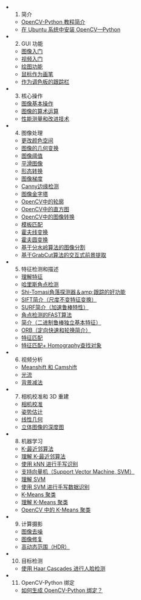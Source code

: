 +   1. 简介
    +   [OpenCV-Python 教程简介](4.0.0/1.1-tutorial_py_intro.md)
    +   [在 Ubuntu 系统中安装 OpenCV—Python](4.0.0/1.2-tutorial_py_setup_in_ubuntu.md)
+   2. GUI 功能
    +   [图像入门](4.0.0/2.1-tutorial_py_image_display.md)
    +   [视频入门](4.0.0/2.2-tutorial_py_video_display.md)
    +   [绘图功能](4.0.0/2.3-tutorial_py_drawing_functions.md)
    +   [鼠标作为画笔](4.0.0/2.4-tutorial_py_mouse_handling.md)
    +   [作为调色板的跟踪栏](4.0.0/2.5-tutorial_py_trackbar.md)
+   3. 核心操作
    +   [图像基本操作](4.0.0/3.1-tutorial_py_basic_ops.md)
    +   [图像的算术运算](4.0.0/3.2-tutorial_py_image_arithmetics.md)
    +   [性能测量和改进技术](4.0.0/3.3-tutorial_py_optimization.md)
+   4. 图像处理
    +   [更改颜色空间](4.0.0/4.1-tutorial_py_colorspaces.md)
    +   [图像的几何变换](4.0.0/4.2-tutorial_py_geometric_transformations.md)
    +   [图像阈值](4.0.0/4.3-tutorial_py_thresholding.md)
    +   [平滑图像](4.0.0/4.4-tutorial_py_filtering.md)
    +   [形态转换](4.0.0/4.5-tutorial_py_morphological_ops.md)
    +   [图像梯度](4.0.0/4.6-tutorial_py_gradients.md)
    +   [Canny边缘检测](4.0.0/4.7-tutorial_py_canny.md)
    +   [图像金字塔](4.0.0/4.8-tutorial_py_image_pyramids.md)
    +   [OpenCV中的轮廓](4.0.0/4.9-tutorial_py_contours.md)
    +   [OpenCV中的直方图](4.0.0/4.10-tutorial_py_histograms.md)
    +   [OpenCV中的图像转换](4.0.0/4.11-tutorial_py_image_transforms.md)
    +   [模板匹配](4.0.0/4.12-tutorial_py_template_matching.md)
    +   [霍夫线变换](4.0.0/4.13-tutorial_py_hough_line.md)
    +   [霍夫圆变换](4.0.0/4.14-tutorial_py_hough_circle.md)
    +   [基于分水岭算法的图像分割](4.0.0/4.15-tutorial_py_watershed_segmentation.md)
    +   [基于GrabCut算法的交互式前景提取](4.0.0/4.16-tutorial_py_grabcut.md)
+   5. 特征检测和描述
    +   [理解特征](4.0.0/5.1-tutorial_py_features_meaning.md)
    +   [哈里斯角点检测](4.0.0/5.2-tutorial_py_harris.md)
    +   [Shi-Tomasi角落探测器＆amp;跟踪的好功能](4.0.0/5.3-tutorial_py_shi_tomasi.md)
    +   [SIFT简介（尺度不变特征变换）](4.0.0/5.4-tutorial_py_sift_intro.md)
    +   [SURF简介（加速鲁棒特性）](4.0.0/5.5-tutorial_py_surf_intro.md)
    +   [角点检测的FAST算法](4.0.0/5.6-tutorial_py_fast.md)
    +   [简介（二进制鲁棒独立基本特征）](4.0.0/5.7-tutorial_py_brief.md)
    +   [ORB（定向快速和轮换简介）](4.0.0/5.8-tutorial_py_orb.md)
    +   [特征匹配](4.0.0/5.9-tutorial_py_matcher.md)
    +   [特征匹配+ Homography查找对象](4.0.0/5.10-tutorial_py_feature_homography.md)
+   6. 视频分析
    +   [Meanshift 和 Camshift](4.0.0/6.1-tutorial_py_meanshift.md)
    +   [光流](4.0.0/6.2-tutorial_py_lucas_kanade.md)
    +   [背景减法](4.0.0/6.3-tutorial_py_bg_subtraction.md)
+   7. 相机校准和 3D 重建
    +   [相机校准](4.0.0/7.1-tutorial_py_calibration.md)
    +   [姿势估计](4.0.0/7.2-tutorial_py_pose.md)
    +   [线性几何](4.0.0/7.3-tutorial_py_epipolar_geometry.md)
    +   [立体图像的深度图](4.0.0/7.4-tutorial_py_depthmap.md)
+   8. 机器学习
    +   [K-最近邻算法](4.0.0/8.1-tutorial_py_knn_index.md)
    +   [理解 K-最近邻算法](4.0.0/8.1.1-tutorial_py_knn_understanding.md)
    +   [使用 kNN 进行手写识别](4.0.0/8.1.2-tutorial_py_knn_opencv.md)
    +   [支持向量机（Support Vector Machine, SVM）](4.0.0/8.2-tutorial_py_svm_index.md)
    +   [理解 SVM](4.0.0/8.2.1-tutorial_py_svm_basics.md)
    +   [使用 SVM 进行手写数据识别](4.0.0/8.2.2-tutorial_py_svm_opencv.md)
    +   [K-Means 聚类](4.0.0/8.3-tutorial_py_kmeans_index.md)
    +   [理解 K-Means 聚类](4.0.0/8.3.1-tutorial_py_kmeans_understanding.md)
    +   [OpenCV 中的 K-Means 聚类](4.0.0/8.3.2-tutorial_py_kmeans_opencv.md)
+   9. 计算摄影
    +   [图像去噪](4.0.0/9.1-tutorial_py_non_local_means.md)
    +   [图像修复](4.0.0/9.2-tutorial_py_inpainting.md)
    +   [高动态范围（HDR）](4.0.0/9.3-tutorial_py_hdr.md)
+   10. 目标检测
    +   [使用 Haar Cascades 进行人脸检测](4.0.0/10.1-tutorial_py_face_detection.md)
+   11. OpenCV-Python 绑定
    +   [如何生成 OpenCV-Python 绑定？](4.0.0/11.1-tutorial_py_OpenCV-Python.md)
